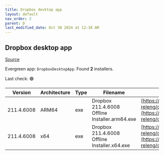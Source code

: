 ```yaml
---
title: Dropbox desktop app
layout: default
nav_order: 2
parent: D
last_modified_date: Oct 30 2024 at 12:38 AM
---
```


## Dropbox desktop app

[Source](https://www.dropbox.com/desktop)

Evergreen app: `DropboxDesktopApp`. Found **2** installers.

Last check: 🟢

| Version    | Architecture | Type | Filename                                       | URI                                                                                                                                                                                                            |
| ---------- | ------------ | ---- | ---------------------------------------------- | -------------------------------------------------------------------------------------------------------------------------------------------------------------------------------------------------------------- |
| 211.4.6008 | ARM64        | exe  | Dropbox 211.4.6008 Offline Installer.arm64.exe | [https://edge.dropboxstatic.com/dbx-releng/client/Dropbox%20211.4.6008%20Offline%20Installer.arm64.exe](https://edge.dropboxstatic.com/dbx-releng/client/Dropbox%20211.4.6008%20Offline%20Installer.arm64.exe) |
| 211.4.6008 | x64          | exe  | Dropbox 211.4.6008 Offline Installer.x64.exe   | [https://edge.dropboxstatic.com/dbx-releng/client/Dropbox%20211.4.6008%20Offline%20Installer.x64.exe](https://edge.dropboxstatic.com/dbx-releng/client/Dropbox%20211.4.6008%20Offline%20Installer.x64.exe)     |
